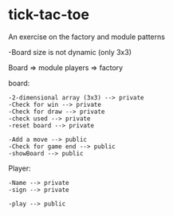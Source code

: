 # tick-tac-toe
An exercise on the factory and module patterns

-Board size is not dynamic (only 3x3)

Board => module
players => factory

board:

    -2-dimensional array (3x3) --> private
    -Check for win --> private
    -Check for draw --> private
    -check used --> private
    -reset board --> private

    -Add a move --> public
    -Check for game end --> public
    -showBoard --> public

Player:

    -Name --> private
    -sign --> private

    -play --> public
